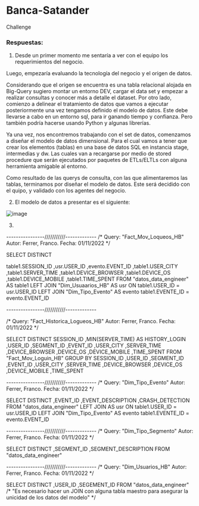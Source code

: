 # Banca-Satander
Challenge

### Respuestas:

1) Desde un primer momento me sentaría a ver con el equipo los requerimientos del negocio.

Luego, empezaría evaluando la tecnología del negocio y el origen de datos.

Considerando que el origen se encuentra es una tabla relacional alojada en Big-Query sugiero montar un entorno DEV, cargar el data set y empezar a realizar consultas y conocer más a detalle el dataset. Por otro lado, comienzo a delinear el tratamiento de datos que vamos a ejecutar posteriormente una vez tengamos definido el modelo de datos. Este debe llevarse a cabo en un entorno sql, para ir ganando tiempo y confianza. Pero también podría hacerse usando Python y algunas librerías.

Ya una vez, nos encontremos trabajando con el set de datos, comenzamos a diseñar el modelo de datos dimensional. Para el cual vamos a tener que crear los elementos (tablas) en una base de datos SQL en instancia stage, intermedias y dw. Las cuales van a recargarse por medio de stored procedure que serán ejecutados por paquetes de ETLs/ELTLs con alguna herramienta amigable al entorno.

Como resultado de las querys de consulta, con las que alimentaremos las tablas, terminamos por diseñar el modelo de datos. Este será decidido con el quipo, y validado con los agentes del negocio.

2) El modelo de datos a presentar es el siguiente:

![image](https://user-images.githubusercontent.com/105885683/199309454-cc29a576-1566-4678-9334-309a93030d93.png)

3) 
----------------///////////-------------
/*
Query: "Fact_Mov_Loqueos_HB"
Autor: Ferrer, Franco.
Fecha: 01/11/2022
*/

SELECT DISTINCT

table1.SESSION_ID
,usr.USER_ID
,evento.EVENT_ID
,table1.USER_CITY
,table1.SERVER_TIME
,table1.DEVICE_BROWSER
,table1.DEVICE_OS
,table1.DEVICE_MOBILE
,table1.TIME_SPENT
FROM "datos_data_engineer" AS table1
LEFT JOIN "Dim_Usuaarios_HB" AS usr
ON table1.USER_ID = usr.USER_ID
LEFT JOIN "Dim_Tipo_Evento" AS evento
table1.EVENTE_ID = evento.EVENT_ID

----------------///////////-------------

/*
Query: "Fact_Historica_Logueos_HB"
Autor: Ferrer, Franco.
Fecha: 01/11/2022
*/

SELECT DISTINCT
SESSION_ID
,MIN(SERVER_TIME) AS HISTORY_LOGIN
,USER_ID
,SEGMENT_ID
,EVENT_ID
,USER_CITY
,SERVER_TIME
,DEVICE_BROWSER
,DEVICE_OS
,DEVICE_MOBILE
,TIME_SPENT
FROM "Fact_Mov_Loguin_HB"
GROUP BY SESSION_ID
,USER_ID
,SEGMENT_ID
,EVENT_ID
,USER_CITY
,SERVER_TIME
,DEVICE_BROWSER
,DEVICE_OS
,DEVICE_MOBILE
,TIME_SPENT

----------------///////////-------------
/*
Query: "Dim_Tipo_Evento"
Autor: Ferrer, Franco.
Fecha: 01/11/2022
*/

SELECT DISTINCT
,EVENT_ID
,EVENT_DESCRIPTION
,CRASH_DETECTION
FROM "datos_data_engineer"
LEFT JOIN  AS usr
ON table1.USER_ID = usr.USER_ID
LEFT JOIN "Dim_Tipo_Evento" AS evento
table1.EVENTE_ID = evento.EVENT_ID

----------------///////////-------------
/*
Query: "Dim_Tipo_Segmento"
Autor: Ferrer, Franco.
Fecha: 01/11/2022
*/

SELECT DISTINCT
,SEGMENT_ID
,SEGMENT_DESCRIPTION
FROM "datos_data_engineer"


----------------///////////-------------
/*
Query: "Dim_Usuarios_HB"
Autor: Ferrer, Franco.
Fecha: 01/11/2022
*/

SELECT DISTINCT
,USER_ID
,SEGEMENT_ID
FROM "datos_data_engineer"
/*
"Es necesario hacer un JOIN con alguna tabla maestro para asegurar la unicidad de los datos del modelo"
*/



